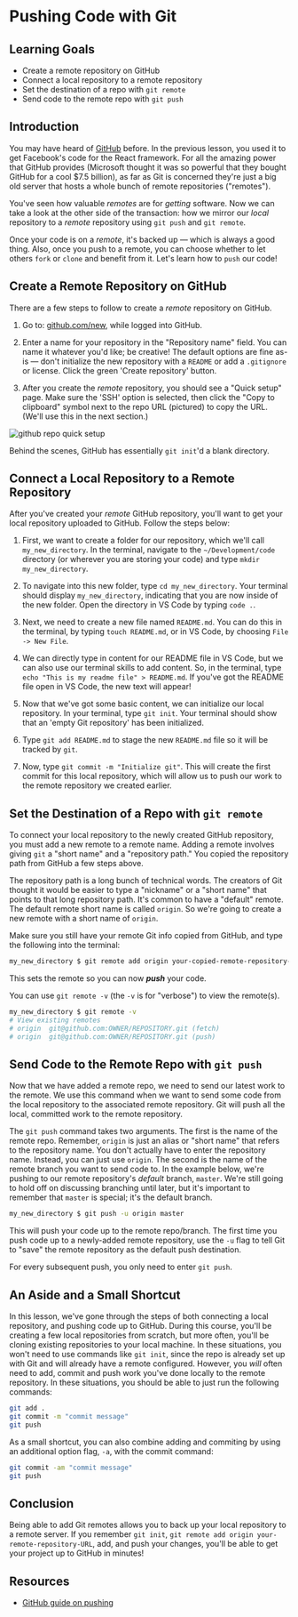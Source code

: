 # Pushing Code with Git

## Learning Goals

- Create a remote repository on GitHub
- Connect a local repository to a remote repository
- Set the destination of a repo with `git remote`
- Send code to the remote repo with `git push`

## Introduction

You may have heard of [GitHub](https://github.com) before. In the previous
lesson, you used it to get Facebook's code for the React framework. For all
the amazing power that GitHub provides (Microsoft thought it was so powerful
that they bought GitHub for a cool \$7.5 billion), as far as Git is concerned
they're just a big old server that hosts a whole bunch of remote repositories
("remotes").

You've seen how valuable
_remotes_ are for _getting_ software. Now we can take a look at the other side
of the transaction: how we mirror our _local_ repository to a _remote_ repository
using `git push` and `git remote`.

Once your code is on a _remote_, it's backed up &mdash; which is always a good
thing. Also, once you push to a remote, you can choose whether to let
others `fork` or `clone` and benefit from it. Let's learn how to `push` our code!

## Create a Remote Repository on GitHub

There are a few steps to follow to create a _remote_ repository on GitHub.

1. Go to: [github.com/new](https://github.com/new), while logged into GitHub.

2. Enter a name for your repository in the "Repository name" field. You can name
   it whatever you'd like; be creative! The default options are fine as-is — don't
   initialize the new repository with a `README` or add a `.gitignore` or license.
   Click the green 'Create repository' button.

3. After you create the _remote_ repository, you should see a "Quick setup"
   page. Make sure the 'SSH' option is selected, then click the "Copy to clipboard"
   symbol next to the repo URL (pictured) to copy the URL. (We'll use this in the
   next section.)

![github repo quick setup](https://curriculum-content.s3.amazonaws.com/web-development/enough-git-for-learn-co/github_quick_setup.png)

Behind the scenes, GitHub has essentially `git init`'d a blank directory.

## Connect a Local Repository to a Remote Repository

After you've created your _remote_ GitHub repository, you'll want to get your
local repository uploaded to GitHub. Follow the steps below:

1. First, we want to create a folder for our repository, which we'll call
   `my_new_directory`. In the terminal, navigate to the `~/Development/code`
   directory (or wherever you are storing your code) and type `mkdir
   my_new_directory`.

2. To navigate into this new folder, type `cd my_new_directory`. Your terminal
   should display `my_new_directory`, indicating that you are now inside of the
   new folder. Open the directory in VS Code by typing `code .`.

3. Next, we need to create a new file named `README.md`. You can do this in the
   terminal, by typing `touch README.md`, or in VS Code, by choosing `File ->
   New File`.

4. We can directly type in content for our README file in VS Code, but we can
   also use our terminal skills to add content. So, in the terminal, type `echo
   "This is my readme file" > README.md`. If you've got the README file open in
   VS Code, the new text will appear!

5. Now that we've got some basic content, we can initialize our local
   repository. In your terminal, type `git init`. Your terminal should show that
   an 'empty Git repository' has been initialized.

6. Type `git add README.md` to stage the new `README.md` file so it will be
   tracked by `git`.

7. Now, type `git commit -m "Initialize git"`. This will create the first commit
   for this local repository, which will allow us to push our work to the remote
   repository we created earlier.

## Set the Destination of a Repo with `git remote`

To connect your local repository to the newly created GitHub repository, you
must add a new remote to a remote name. Adding a remote involves giving `git` a
"short name" and a "repository path." You copied the repository path from GitHub
a few steps above.

The repository path is a long bunch of technical words. The creators of Git
thought it would be easier to type a "nickname" or a "short name" that points to
that long repository path. It's common to have a "default" remote. The default
remote short name is called `origin`. So we're going to create a new remote with a
short name of `origin`.

Make sure you still have your remote Git info copied from GitHub, and type the
following into the terminal:

```bash
my_new_directory $ git remote add origin your-copied-remote-repository-url
```

This sets the remote so you can now **_push_** your code.

You can use `git remote -v` (the `-v` is for "verbose") to view the remote(s).

```bash
my_new_directory $ git remote -v
# View existing remotes
# origin  git@github.com:OWNER/REPOSITORY.git (fetch)
# origin  git@github.com:OWNER/REPOSITORY.git (push)
```

## Send Code to the Remote Repo with `git push`

Now that we have added a remote repo, we need to send our latest work to the
remote. We use this command when we want to send some code from the local
repository to the associated remote repository. Git will push all the local,
committed work to the remote repository.

The `git push` command takes two arguments. The first is the name of the remote
repo. Remember, `origin` is just an alias or "short name" that refers to the
repository name. You don't actually have to enter the repository name. Instead,
you can just use `origin`. The second is the name of the remote branch you want
to send code to. In the example below, we're pushing to our remote repository's
_default_ branch, `master`. We're still going to hold off on discussing branching
until later, but it's important to remember that `master` is special; it's
the default branch.

```bash
my_new_directory $ git push -u origin master
```

This will push your code up to the remote repo/branch. The first time you push
code up to a newly-added remote repository, use the `-u` flag to tell Git to
"save" the remote repository as the default push destination.

For every subsequent push, you only need to enter `git push`.

## An Aside and a Small Shortcut

In this lesson, we've gone through the steps of both connecting a local repository,
and pushing code up to GitHub. During this course, you'll be creating a few local
repositories from scratch, but more often, you'll be cloning existing repositories
to your local machine. In these situations, you won't need to use commands like
`git init`, since the repo is already set up with Git and will already have a remote
configured. However, you _will_ often need to add, commit and push work you've done
locally to the remote repository. In these situations, you should be able to just run
the following commands:

```bash
git add .
git commit -m "commit message"
git push
```

As a small shortcut, you can also combine adding and commiting by using an additional
option flag, `-a`, with the commit command:

```bash
git commit -am "commit message"
git push
```

## Conclusion

Being able to add Git remotes allows you to back up your local repository to a
remote server. If you remember `git init`,
`git remote add origin your-remote-repository-URL`, add, and push your changes,
you'll be able to get your project up to GitHub in minutes!

## Resources

- [GitHub guide on pushing](https://help.github.com/articles/pushing-to-a-remote/)
